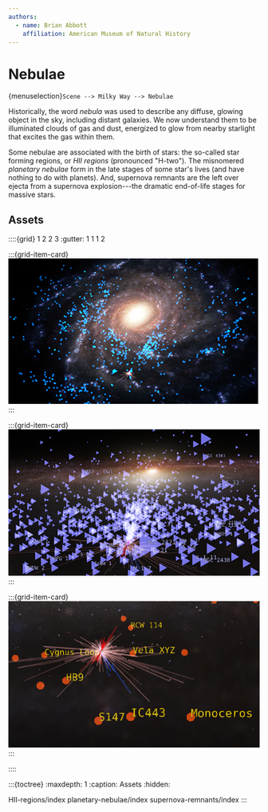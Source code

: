 ```yaml
---
authors:
  - name: Brian Abbott
    affiliation: American Museum of Natural History
---
```



# Nebulae

{menuselection}`Scene --> Milky Way --> Nebulae`

Historically, the word _nebula_ was used to describe any diffuse, glowing object in the sky, including distant galaxies. We now understand them to be illuminated clouds of gas and dust, energized to glow from nearby starlight that excites the gas within them.

Some nebulae are associated with the birth of stars: the so-called star forming regions, or _HII regions_ (pronounced "H-two"). The misnomered _planetary nebulae_ form in the late stages of some star's lives (and have nothing to do with planets). And, supernova remnants are the left over ejecta from a supernova explosion---the dramatic end-of-life stages for massive stars.


## Assets
::::{grid} 1 2 2 3
:gutter: 1 1 1 2

:::{grid-item-card} [](./HII-regions/index)
[![HII regions](./HII-regions/HII_regions_icon.png)](./HII-regions/index)
:::

:::{grid-item-card} [](./planetary-nebulae/index)
[![Planetary nebulae](./planetary-nebulae/PN_icon.png)](./planetary-nebulae/index)
:::

:::{grid-item-card} [](./supernova-remnants/index)
[![Supernova remnants](./supernova-remnants/SNR_icon.png)](./supernova-remnants/index)
:::

::::


:::{toctree}
:maxdepth: 1
:caption: Assets
:hidden:

HII-regions/index
planetary-nebulae/index
supernova-remnants/index
:::
